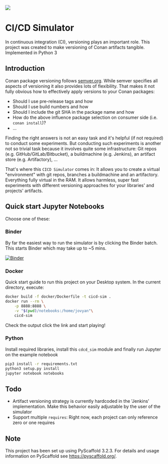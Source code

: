 ![](https://github.com/Software-Natives-OSS/cicd_sim/workflows/Python%20package/badge.svg)

# CI/CD Simulator

In continuous integration (CI), versioning plays an important role. This project was created to make versioning of Conan artifacts tangible. Implemented in Python 3

## Introduction

Conan package versioning follows [semver.org](https://semver.org). While semver specifies all aspects of versioning it also provides lots of flexibility. That makes it not fully obvious how to effectively apply versions to your Conan packages:

- Should I use pre-release tags and how
- Should I use build numbers and how
- Should I include the git SHA in the package name and how
- How do the above influence package selection on consumer side (i.e. `conan install`)?
- ...

Finding the right answers is not an easy task and it's helpful (if not required) to conduct some experiments. But conducting such experiments is another not so trivial task because it involves quite some infrastructure: Git repos (e.g. GitHub/GitLab/Bitbucket), a buildmachine (e.g. Jenkins), an artifact store (e.g. Artifactory), ...

That's where this `CICD Simulator` comes in: It allows you to create a virtual "environment" with git repos, branches a buildmachine and an artifactory. Everything fully virtual in the RAM. It allows harmless, super fast experiments with different versioning approaches for your libraries' and projects' artifacts.

## Quick start Jupyter Notebooks

Choose one of these:

### Binder

By far the easiest way to run the simulator is by clicking the Binder batch. This starts Binder which may take up to ~5 mins.

[![Binder](https://mybinder.org/badge_logo.svg)](https://mybinder.org/v2/gh/Software-Natives-OSS/cicd_sim/master?filepath=notebooks%2Fexample1.ipynb)

### Docker

Quick start guide to run this project on your Desktop system. In the current directory, execute:

```sh
docker build -f docker/Dockerfile -t cicd-sim .
docker run --rm \
    -p 8888:8888 \
    -v "$(pwd)/notebooks:/home/jovyan"\
    cicd-sim

```

Check the output click the link and start playing!

### Python

Install required libraries, install this `cdcd_sim` module and finally run Jupyter on the example notebook

```sh
pip3 install -r requirements.txt
python3 setup.py install
jupyter notebook notebooks

```

## Todo

- Artifact versioning strategy is currently hardcoded in the 'Jenkins' implementation. Make this behavior easily adjustable by the user of the simulator
- Support multiple `requires`: Right now, each project can only reference zero or one requires

## Note

This project has been set up using PyScaffold 3.2.3. For details and usage information on PyScaffold see https://pyscaffold.org/.
